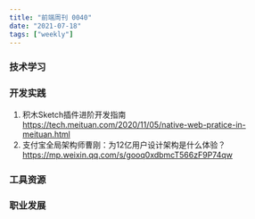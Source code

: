 ```yaml
---
title: "前端周刊 0040"
date: "2021-07-18"
tags: ["weekly"]
---
```


### 技术学习


### 开发实践
1. 积木Sketch插件进阶开发指南 https://tech.meituan.com/2020/11/05/native-web-pratice-in-meituan.html
2. 支付宝全局架构师曹刚：为12亿用户设计架构是什么体验？ https://mp.weixin.qq.com/s/gooq0xdbmcT566zF9P74qw

### 工具资源


### 职业发展

